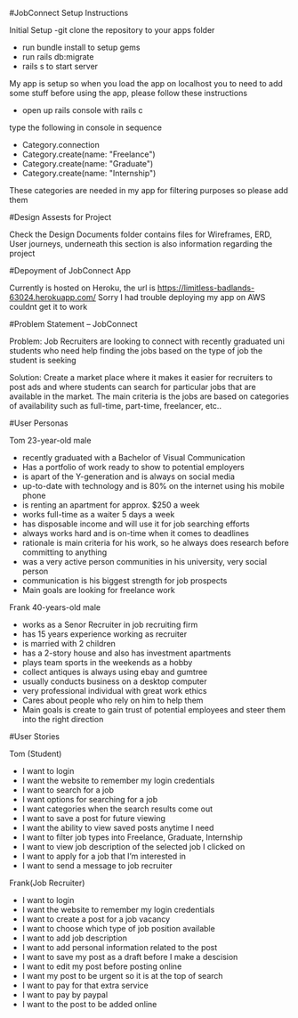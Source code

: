 #JobConnect Setup Instructions

Initial Setup
-git clone the repository to your apps folder
- run bundle install to setup gems
- run rails db:migrate
- rails s to start server

My app is setup so when you load the app on localhost you to need to add some stuff before using the app,
please follow these instructions

- open up rails console with rails c

type the following in console in sequence
- Category.connection
- Category.create(name: "Freelance")
- Category.create(name: "Graduate")
- Category.create(name: "Internship")

These categories are needed in my app for filtering purposes so please add them

#Design Assests for Project

Check the Design Documents folder contains files for Wireframes, ERD, User journeys, underneath this section is also 
information regarding the project


#Depoyment of JobConnect App

Currently is hosted on Heroku, the url is https://limitless-badlands-63024.herokuapp.com/
Sorry I had trouble deploying my app on AWS couldnt get it to work


#Problem Statement – JobConnect

Problem:
 Job Recruiters are looking to connect with recently graduated uni students who need help finding the jobs based on the type of job the student is seeking

Solution:
Create a market place where it makes it easier for recruiters to post ads and where students can search for particular jobs that are available in the market. The main criteria is the jobs are based on categories of availability such as full-time, part-time, freelancer, etc..


#User Personas

Tom 23-year-old male 

-	recently graduated with a Bachelor of Visual Communication
-	Has a portfolio of work ready to show to potential employers
-	is apart of the Y-generation and  is always on social media
-	up-to-date with technology and is 80% on the internet using his mobile phone
-	is renting an apartment for approx. $250 a week 
-	works full-time as a waiter 5 days a week
-	has disposable income and will use it for job searching efforts  
-	always works hard and is on-time when it comes to deadlines
-	rationale is main criteria for his work, so he always does research before committing to anything
-	was a very active person communities in his university, very social person
-	communication is his biggest strength for job prospects
-	Main goals are looking for freelance work


Frank 40-years-old male

-	works as a Senor Recruiter in job recruiting firm
-	has 15 years experience working as recruiter
-	is married with 2 children
-	has a 2-story house and also has investment apartments
-	plays team sports in the weekends as a hobby
-	collect antiques is always using ebay and gumtree
-	usually conducts business on a desktop computer
-	very professional individual with great work ethics
-	Cares about people who rely on him to help them
-	Main goals is create to gain trust of potential employees and steer them into the right direction


#User Stories

Tom (Student)

-	I want to login
-	I want the website to remember my login credentials
-	I want to search for a job
-	I want options for searching for a job
-	I want categories when the search results come out
-	I want to save a post for future viewing
-	I want the ability to view saved posts anytime I need
-	I want to filter job types into Freelance, Graduate, Internship
-	I want to view job description of the selected job I clicked on
-	I want to apply for a job that I’m interested in
-	I want to send a message to job recruiter


Frank(Job Recruiter)

-	I want to login
-	I want the website to remember my login credentials
-	I want to create a post for a job vacancy
-	I want to choose which type of job position available
-	I want to add job description
-	I want to add personal information related to the post
-	I want to save my post as a draft before I make a descision
-	I want to edit my post before posting online
-	I want my post to be urgent so it is at the top of search
-	I want to pay for that extra service
-	I want to pay by paypal
-	I want to the post to be added online
